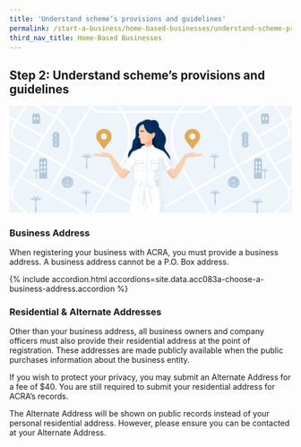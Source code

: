 ```yaml
---
title: 'Understand scheme’s provisions and guidelines'
permalink: /start-a-business/home-based-businesses/understand-scheme-provisions-and-guidelines/
third_nav_title: Home-Based Businesses
---
```


## Step 2: Understand scheme’s provisions and guidelines

![Choose Biz Address](/images/start/StartSJ_BusinessAddress.jpg)

### Business Address

When registering your business with ACRA, you must provide a business address. A business address cannot be a P.O. Box address.

{% include accordion.html accordions=site.data.acc083a-choose-a-business-address.accordion %}

### Residential & Alternate Addresses

Other than your business address, all business owners and company officers must also provide their residential address at the point of registration. These addresses are made publicly available when the public purchases information about the business entity.

If you wish to protect your privacy, you may submit an Alternate Address for a fee of $40. You are still required to submit your residential address for ACRA’s records.

The Alternate Address will be shown on public records instead of your personal residential address. However, please ensure you can be contacted at your Alternate Address.
